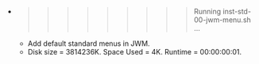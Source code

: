 * >>>>>>>>> Running inst-std-00-jwm-menu.sh ...
  * Add default standard menus in JWM.
  * Disk size = 3814236K. Space Used = 4K. Runtime = 00:00:00:01.
